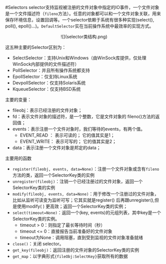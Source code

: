 #Selectors
selector支持监视被注册的文件对象中指定的IO事件，一个文件对象是一个文件描述符（`fileno`方法）。任意的对象都可以和一个文件对象关联，用来保存环境信息，设置回调等。一个selector依赖于系统有很多种实现(select(), poll(), epoll()...)。`DefaultSelector`实在当前操作系统中最效率的实现方式。


<div align=center>
![](selector类结构.png)
</div>

这五种主要的Selector区别为：
  * SelectSelector：支持Unix和Windows（由WinSock库提供，仅处理WinSock内部提供的文件描述符）
  * PollSelector：并且所有操作系统都支持
  * EpollSelector：仅支持Linux系统
  * DevpollSelector：仅支持Solaris系统
  * KqueueSelector：仅支持BSD系统


主要的变量：
  * fileobj：表示已经注册的文件对象；
  * fd：表示文件对象的描述符，是一个整数，它是文件对象的 fileno()方法的返回值；
  * events：表示注册一个文件对象时，我们等待的events，有两个值。
    * EVENT_READ ：      表示可读的； 它的值其实是1；
    * EVENT_WRITE：      表示可写的； 它的值其实是2；
  * data：表示注册一个文件对象是邦定的data；

主要用的函数
  * `register(fileobj, events, data=None)`：注册一个文件对象或含有`fileno`方法的类，返回一个SelectorKey类的实例
  * `unregister(fileobj)`：注销一个已经注册过的文件对象，返回一个SelectorKey类的实例
  * `modify(fileobj, events, data=None)`：用于修改一个注册过的文件对象，比如从监听可读变为监听可写；它其实就是register() 后再跟unregister(),但是使用modify( ) 更高效；返回一个SelectorKey类的实例；
  * `select(timeout=None)`：返回一个(key, events)的元组列表，其中key是一个SelectorKey类的实例。
    * timeout > 0：则指定了最长等待时间（秒）
    * timeout <= 0：直接报告当前准备好的文件对象
    * timeout为None：调用阻塞，直到受到监视的文件对象准备就绪
  * `close()`：关闭 selector。
  * `get_key(fileobj)`：返回注册的文件对象的SelectorKey类的实例
  * `get_map`：以字典形式`{fileObj:SelectKey}`获取所有的数据